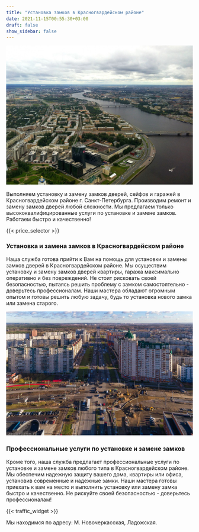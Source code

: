 ```yaml
---
title: "Установка замков в Красногвардейском районе"
date: 2021-11-15T00:55:30+03:00
draft: false
show_sidebar: false
---
```


![Установка замков в Красногвардейском районе](Krasnogvardeysky1.jpg)

Выполняем установку и замену замков дверей, сейфов и гаражей в Красногвардейском районе г. Санкт-Петербурга. Производим ремонт и замену замков дверей любой сложности. Мы предлагаем только высококвалифицированные услуги по установке и замене замков. Работаем быстро и качественно!

{{< price_selector >}}

### Установка и замена замков в Красногвардейском районе

Наша служба готова прийти к Вам на помощь для установки и замены замков дверей в Красногвардейском районе. Мы осуществим установку и замену замков дверей квартиры, гаража максимально оперативно и без повреждений. Не стоит рисковать своей безопасностью, пытаясь решить проблему с замком самостоятельно - доверьтесь профессионалам. Наши мастера обладают огромным опытом и готовы решить любую задачу, будь то установка нового замка или замена старого.

![Установка замков в Красногвардейском районе](Krasnogvardeysky2.jpg)

### Профессиональные услуги по установке и замене замков

Кроме того, наша служба предлагает профессиональные услуги по установке и замене замков любого типа в Красногвардейском районе. Мы обеспечим надежную защиту вашего дома, квартиры или офиса, установив современные и надежные замки. Наши мастера готовы приехать к вам на место и выполнить установку или замену замка быстро и качественно. Не рискуйте своей безопасностью - доверьтесь профессионалам!

{{< traffic_widget >}}

Мы находимся по адресу: М. Новочеркасская, Ладожская.

